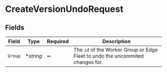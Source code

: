 # CreateVersionUndoRequest


## Fields

| Field                                                                                     | Type                                                                                      | Required                                                                                  | Description                                                                               |
| ----------------------------------------------------------------------------------------- | ----------------------------------------------------------------------------------------- | ----------------------------------------------------------------------------------------- | ----------------------------------------------------------------------------------------- |
| `Group`                                                                                   | **string*                                                                                 | :heavy_minus_sign:                                                                        | The <code>id</code> of the Worker Group or Edge Fleet to undo the uncommited changes for. |